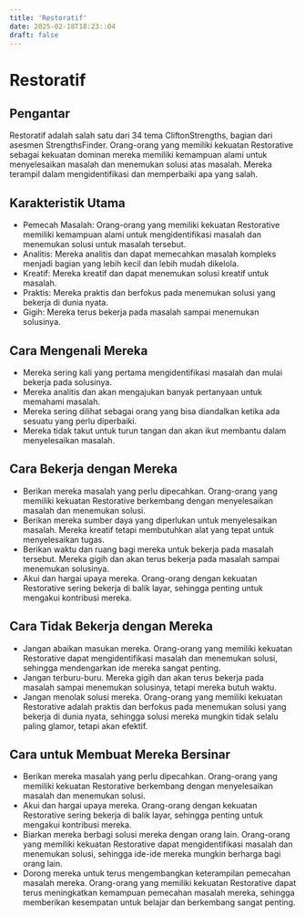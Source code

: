 ```yaml
---
title: 'Restoratif'
date: 2025-02-18T18:23::04
draft: false
---
```


# Restoratif

## Pengantar

Restoratif adalah salah satu dari 34 tema CliftonStrengths, bagian dari asesmen StrengthsFinder. Orang-orang yang memiliki kekuatan Restorative sebagai kekuatan dominan mereka memiliki kemampuan alami untuk menyelesaikan masalah dan menemukan solusi atas masalah. Mereka terampil dalam mengidentifikasi dan memperbaiki apa yang salah.

## Karakteristik Utama

- Pemecah Masalah: Orang-orang yang memiliki kekuatan Restorative memiliki kemampuan alami untuk mengidentifikasi masalah dan menemukan solusi untuk masalah tersebut.
- Analitis: Mereka analitis dan dapat memecahkan masalah kompleks menjadi bagian yang lebih kecil dan lebih mudah dikelola.
- Kreatif: Mereka kreatif dan dapat menemukan solusi kreatif untuk masalah.
- Praktis: Mereka praktis dan berfokus pada menemukan solusi yang bekerja di dunia nyata.
- Gigih: Mereka terus bekerja pada masalah sampai menemukan solusinya.

## Cara Mengenali Mereka

- Mereka sering kali yang pertama mengidentifikasi masalah dan mulai bekerja pada solusinya.
- Mereka analitis dan akan mengajukan banyak pertanyaan untuk memahami masalah.
- Mereka sering dilihat sebagai orang yang bisa diandalkan ketika ada sesuatu yang perlu diperbaiki.
- Mereka tidak takut untuk turun tangan dan akan ikut membantu dalam menyelesaikan masalah.

## Cara Bekerja dengan Mereka

- Berikan mereka masalah yang perlu dipecahkan. Orang-orang yang memiliki kekuatan Restorative berkembang dengan menyelesaikan masalah dan menemukan solusi.
- Berikan mereka sumber daya yang diperlukan untuk menyelesaikan masalah. Mereka kreatif tetapi membutuhkan alat yang tepat untuk menyelesaikan tugas.
- Berikan waktu dan ruang bagi mereka untuk bekerja pada masalah tersebut. Mereka gigih dan akan terus bekerja pada masalah sampai menemukan solusinya.
- Akui dan hargai upaya mereka. Orang-orang dengan kekuatan Restorative sering bekerja di balik layar, sehingga penting untuk mengakui kontribusi mereka.

## Cara Tidak Bekerja dengan Mereka

- Jangan abaikan masukan mereka. Orang-orang yang memiliki kekuatan Restorative dapat mengidentifikasi masalah dan menemukan solusi, sehingga mendengarkan ide mereka sangat penting.
- Jangan terburu-buru. Mereka gigih dan akan terus bekerja pada masalah sampai menemukan solusinya, tetapi mereka butuh waktu.
- Jangan menolak solusi mereka. Orang-orang yang memiliki kekuatan Restorative adalah praktis dan berfokus pada menemukan solusi yang bekerja di dunia nyata, sehingga solusi mereka mungkin tidak selalu paling glamor, tetapi akan efektif.

## Cara untuk Membuat Mereka Bersinar

- Berikan mereka masalah yang perlu dipecahkan. Orang-orang yang memiliki kekuatan Restorative berkembang dengan menyelesaikan masalah dan menemukan solusi.
- Akui dan hargai upaya mereka. Orang-orang dengan kekuatan Restorative sering bekerja di balik layar, sehingga penting untuk mengakui kontribusi mereka.
- Biarkan mereka berbagi solusi mereka dengan orang lain. Orang-orang yang memiliki kekuatan Restorative dapat mengidentifikasi masalah dan menemukan solusi, sehingga ide-ide mereka mungkin berharga bagi orang lain.
- Dorong mereka untuk terus mengembangkan keterampilan pemecahan masalah mereka. Orang-orang yang memiliki kekuatan Restorative dapat terus meningkatkan kemampuan pemecahan masalah mereka, sehingga memberikan kesempatan untuk belajar dan berkembang sangat penting.
